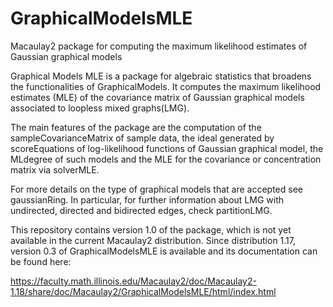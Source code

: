 # GraphicalModelsMLE
Macaulay2 package for computing the maximum likelihood estimates of Gaussian graphical models


Graphical Models MLE is a package for algebraic statistics that broadens the functionalities of GraphicalModels. It computes the maximum likelihood estimates (MLE) of the covariance matrix of Gaussian graphical models associated to loopless mixed graphs(LMG).

The main features of the package are the computation of the sampleCovarianceMatrix of sample data, the ideal generated by scoreEquations of log-likelihood functions of Gaussian graphical model, the MLdegree of such models and the MLE for the covariance or concentration matrix via solverMLE.

For more details on the type of graphical models that are accepted see gaussianRing. In particular, for further information about LMG with undirected, directed and bidirected edges, check partitionLMG.


This repository contains version 1.0 of the package, which is not yet available in the current Macaulay2 distribution. Since distribution 1.17, version 0.3 of GraphicalModelsMLE is available and its documentation can be found here:  

https://faculty.math.illinois.edu/Macaulay2/doc/Macaulay2-1.18/share/doc/Macaulay2/GraphicalModelsMLE/html/index.html
